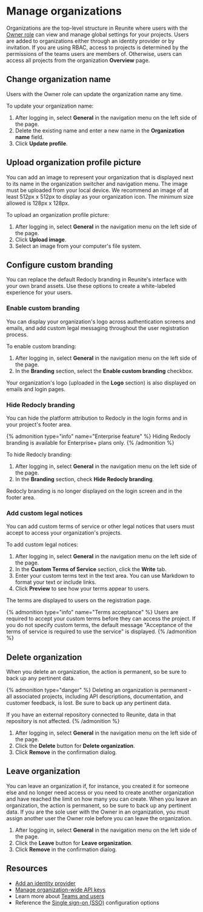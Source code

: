 # Manage organizations

Organizations are the top-level structure in Reunite where users with the [Owner role](../../access/roles.md#organization-roles) can view and manage global settings for your projects.
Users are added to organizations either through an identity provider or by invitation.
If you are using RBAC, access to projects is determined by the permissions of the teams users are members of.
Otherwise, users can access all projects from the organization **Overview** page.

## Change organization name

Users with the Owner role can update the organization name any time.

To update your organization name:

1. After logging in, select **General** in the navigation menu on the left side of the page.
2. Delete the existing name and enter a new name in the **Organization name** field.
3. Click **Update profile**.

## Upload organization profile picture

You can add an image to represent your organization that is displayed next to its name in the organization switcher and navigation menu.
The image must be uploaded from your local device.
We recommend an image of at least 512px x 512px to display as your organization icon.
The minimum size allowed is 128px x 128px.

To upload an organization profile picture:

1. After logging in, select **General** in the navigation menu on the left side of the page.
2. Click **Upload image**.
3. Select an image from your computer's file system.

## Configure custom branding

You can replace the default Redocly branding in Reunite's interface with your own brand assets.
Use these options to create a white-labeled experience for your users.

### Enable custom branding

You can display your organization's logo across authentication screens and emails, and add custom legal messaging throughout the user registration process.

To enable custom branding:

1. After logging in, select **General** in the navigation menu on the left side of the page.
2. In the **Branding** section, select the **Enable custom branding** checkbox.

Your organization's logo (uploaded in the **Logo** section) is also displayed on emails and login pages.

### Hide Redocly branding

You can hide the platform attribution to Redocly in the login forms and in your project's footer area.

{% admonition type="info" name="Enterprise feature" %}
Hiding Redocly branding is available for Enterprise+ plans only.
{% /admonition %}

To hide Redocly branding:

1. After logging in, select **General** in the navigation menu on the left side of the page.
2. In the **Branding** section, check **Hide Redocly branding**.

Redocly branding is no longer displayed on the login screen and in the footer area.

### Add custom legal notices

You can add custom terms of service or other legal notices that users must accept to access your organization's projects.

To add custom legal notices:

1. After logging in, select **General** in the navigation menu on the left side of the page.
2. In the **Custom Terms of Service** section, click the **Write** tab.
3. Enter your custom terms text in the text area. You can use Markdown to format your text or include links.
4. Click **Preview** to see how your terms appear to users.

The terms are displayed to users on the registration page.

{% admonition type="info" name="Terms acceptance" %}
Users are required to accept your custom terms before they can access the project.
If you do not specify custom terms, the default message "Acceptance of the terms of service is required to use the service" is displayed.
{% /admonition %}

## Delete organization

When you delete an organization, the action is permanent, so be sure to back up any pertinent data.

{% admonition type="danger" %}
Deleting an organization is permanent - all associated projects, including API descriptions, documentation, and customer feedback, is lost.
Be sure to back up any pertinent data.

If you have an external repository connected to Reunite, data in that repository is not affected.
{% /admonition %}

1. After logging in, select **General** in the navigation menu on the left side of the page.
2. Click the **Delete** button for **Delete organization**.
3. Click **Remove** in the confirmation dialog.

## Leave organization

You can leave an organization if, for instance, you created it for someone else and no longer need access or you need to create another organization and have reached the limit on how many you can create.
When you leave an organization, the action is permanent, so be sure to back up any pertinent data.
If you are the sole user with the Owner in an organization, you must assign another user the Owner role before you can leave the organization.

1. After logging in, select **General** in the navigation menu on the left side of the page.
2. Click the **Leave** button for **Leave organization**.
3. Click **Remove** in the confirmation dialog.

## Resources

* [Add an identity provider](./sso/add-idp.md)
* [Manage organization-wide API keys](api-keys.md)
* Learn more about [Teams and users](./teams.md)
* Reference the [Single sign-on (SSO)](../../config/sso.md) configuration options
